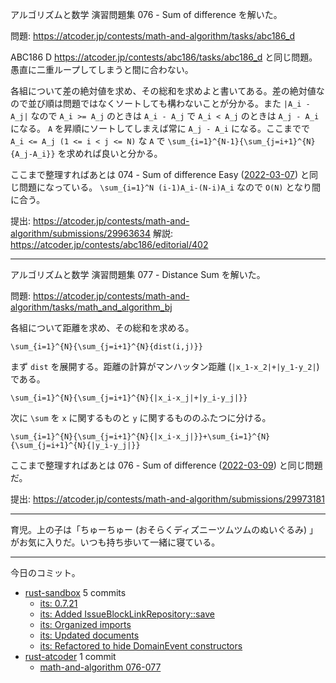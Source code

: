 アルゴリズムと数学 演習問題集 076 - Sum of difference を解いた。

問題: <https://atcoder.jp/contests/math-and-algorithm/tasks/abc186_d>

ABC186 D <https://atcoder.jp/contests/abc186/tasks/abc186_d> と同じ問題。愚直に二重ループしてしまうと間に合わない。

各組について差の絶対値を求め、その総和を求めよと書いてある。差の絶対値なので並び順は問題ではなくソートしても構わないことが分かる。また `|A_i - A_j|` なので `A_i >= A_j` のときは `A_i - A_j` で `A_i < A_j` のときは `A_j - A_i` になる。 `A` を昇順にソートしてしまえば常に `A_j - A_i` になる。ここまでで `A_i <= A_j (1 <= i < j <= N)` な `A` で `\sum_{i=1}^{N-1}{\sum_{j=i+1}^{N}{A_j-A_i}}` を求めれば良いと分かる。

ここまで整理すればあとは 074 - Sum of difference Easy ([2022-03-07]) と同じ問題になっている。 `\sum_{i=1}^N (i-1)A_i-(N-i)A_i` なので `O(N)` となり間に合う。

提出: <https://atcoder.jp/contests/math-and-algorithm/submissions/29963634>
解説: <https://atcoder.jp/contests/abc186/editorial/402>

---

アルゴリズムと数学 演習問題集 077 - Distance Sum を解いた。

問題: <https://atcoder.jp/contests/math-and-algorithm/tasks/math_and_algorithm_bj>

各組について距離を求め、その総和を求める。

`\sum_{i=1}^{N}{\sum_{j=i+1}^{N}{dist(i,j)}}`

まず `dist` を展開する。距離の計算がマンハッタン距離 (`|x_1-x_2|+|y_1-y_2|`) である。

`\sum_{i=1}^{N}{\sum_{j=i+1}^{N}{|x_i-x_j|+|y_i-y_j|}}`

次に `\sum` を `x` に関するものと `y` に関するもののふたつに分ける。

`\sum_{i=1}^{N}{\sum_{j=i+1}^{N}{|x_i-x_j|}}+\sum_{i=1}^{N}{\sum_{j=i+1}^{N}{|y_i-y_j|}}`

ここまで整理すればあとは 076 - Sum of difference ([2022-03-09]) と同じ問題だ。

提出: <https://atcoder.jp/contests/math-and-algorithm/submissions/29973181>

---

育児。上の子は「ちゅーちゅー (おそらくディズニーツムツムのぬいぐるみ) 」がお気に入りだ。いつも持ち歩いて一緒に寝ている。

---

今日のコミット。

- [rust-sandbox](https://github.com/bouzuya/rust-sandbox) 5 commits
  - [its: 0.7.21](https://github.com/bouzuya/rust-sandbox/commit/7b09a7fe8c3ff4c125e9fe3988888e881bfd543d)
  - [its: Added IssueBlockLinkRepository::save](https://github.com/bouzuya/rust-sandbox/commit/6baabed6ecdadcb4c05cbe75ffbe30b7e454700e)
  - [its: Organized imports](https://github.com/bouzuya/rust-sandbox/commit/0901f2e41d8a05640ee18d2ccfd556107d0ea560)
  - [its: Updated documents](https://github.com/bouzuya/rust-sandbox/commit/7cb5c29b7c77010e7283878c018462913b64329a)
  - [its: Refactored to hide DomainEvent constructors](https://github.com/bouzuya/rust-sandbox/commit/ed4a6c96cd74804882d71e5957dc70e4105f9787)
- [rust-atcoder](https://github.com/bouzuya/rust-atcoder) 1 commit
  - [math-and-algorithm 076-077](https://github.com/bouzuya/rust-atcoder/commit/b5b3d8deb116071241ddf93d57aeb5f678b728fe)

[2022-03-07]: https://blog.bouzuya.net/2022/03/07/
[2022-03-09]: https://blog.bouzuya.net/2022/03/09/
